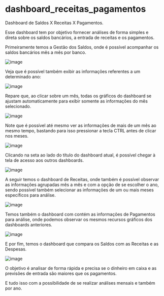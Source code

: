 # dashboard_receitas_pagamentos
Dashboard de Saldos X Receitas X Pagamentos.

Esse dashboard tem por objetivo fornecer análises de forma simples e direta sobre os saldos bancários, a entrada de receitas e os pagamentos.

Primeiramente temos a Gestão dos Saldos, onde é possível acompanhar os saldos bancários mês a mês por banco.

![image](https://github.com/leofsilva10/dashboard_receitas_pagamentos/assets/114931860/cf26bfeb-cada-450b-977f-958560ae7d71)

Veja que é possível também exibir as informações referentes a um determinado ano:

![image](https://github.com/leofsilva10/dashboard_receitas_pagamentos/assets/114931860/484761e9-06a2-441f-871a-7a2d70ddbe7f)

Repare que, ao clicar sobre um mês, todas os gráficos do dashboard se ajustam automaticamente para exibir somente as informações do mês selecionado.

![image](https://github.com/leofsilva10/dashboard_receitas_pagamentos/assets/114931860/ff46376c-12c9-4d70-93ad-aae57009f8a7)

Note que é possível até mesmo ver as informações de mais de um mês ao mesmo tempo, bastando para isso pressionar a tecla CTRL antes de clicar nos meses.

![image](https://github.com/leofsilva10/dashboard_receitas_pagamentos/assets/114931860/25f36f80-f24c-4448-887e-25308fa2fe8c)

Clicando na seta ao lado do título do dashboard atual, é possível chegar à tela de acesso aos outros dashboards. 

![image](https://github.com/leofsilva10/dashboard_receitas_pagamentos/assets/114931860/56f012b0-7980-4c9d-be55-9fcc48a86c74)

A seguir temos o dashboard de Receitas, onde também é possível observar as informações agrupadas mês a mês e com a opção de se escolher o ano, sendo possível também selecionar as informações de um ou mais meses específicos para análise.

![image](https://github.com/leofsilva10/dashboard_receitas_pagamentos/assets/114931860/a5753694-ae88-4a46-9aff-ff956b751eb8)

Temos também o dashboard com contém as informações de Pagamentos para análise, onde podemos observar os mesmos recursos gráficos dos dashboards anteriores.

![image](https://github.com/leofsilva10/dashboard_receitas_pagamentos/assets/114931860/24516edc-c95e-471f-9e40-afc1ff4bc805)

E por fim, temos o dashboard que compara os Saldos com as Receitas e as Despesas.

![image](https://github.com/leofsilva10/dashboard_receitas_pagamentos/assets/114931860/9073405a-1a1f-4a00-b4b8-771306a809e0)

O objetivo é analisar de forma rápida e precisa se o dinheiro em caixa e as previsões de entrada são maiores que os pagamentos.

E tudo isso com a possibilidade de se realizar análises mensais e também por ano.







